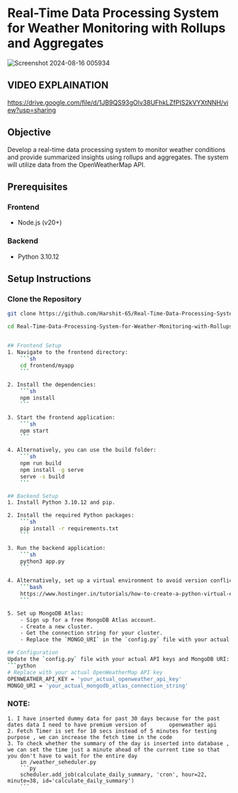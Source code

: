 # Real-Time Data Processing System for Weather Monitoring with Rollups and Aggregates

![Screenshot 2024-08-16 005934](https://github.com/user-attachments/assets/eaa1f5bf-1293-4351-b541-14f6df41e8b9)

## VIDEO EXPLAINATION
https://drive.google.com/file/d/1JB9QS93gOlv38UFhkLZfPIS2kVYXtNNH/view?usp=sharing

## Objective

Develop a real-time data processing system to monitor weather conditions and provide summarized insights using rollups and aggregates. The system will utilize data from the OpenWeatherMap API.


## Prerequisites

### Frontend

- Node.js (v20+)

### Backend

- Python 3.10.12

## Setup Instructions

### Clone the Repository

````sh
git clone https://github.com/Harshit-65/Real-Time-Data-Processing-System-for-Weather-Monitoring-with-Rollups-and-Aggregates.git

cd Real-Time-Data-Processing-System-for-Weather-Monitoring-with-Rollups-and-Aggregates


## Frontend Setup
1. Navigate to the frontend directory:
    ```sh
    cd frontend/myapp
    ```

2. Install the dependencies:
    ```sh
    npm install
    ```

3. Start the frontend application:
    ```sh
    npm start
    ```

4. Alternatively, you can use the build folder:
    ```sh
    npm run build
    npm install -g serve
    serve -s build
    ```

## Backend Setup
1. Install Python 3.10.12 and pip.

2. Install the required Python packages:
    ```sh
    pip install -r requirements.txt
    ```

3. Run the backend application:
    ```sh
    python3 app.py
    ```

4. Alternatively, set up a virtual environment to avoid version conflicts:
    ```bash
    https://www.hostinger.in/tutorials/how-to-create-a-python-virtual-environment?utm_campaign=Generic-Tutorials-DSA|NT:Se|LO:IN-t5&utm_medium=ppc&gad_source=1&gclid=Cj0KCQjwzva1BhD3ARIsADQuPnWREvbLPCI0vnp8tRtz6xTvHUNxhvP_jq42g9mHMo0nCX2Xk_faXLMaAtB0EALw_wcB
    ```

5. Set up MongoDB Atlas:
    - Sign up for a free MongoDB Atlas account.
    - Create a new cluster.
    - Get the connection string for your cluster.
    - Replace the `MONGO_URI` in the `config.py` file with your actual MongoDB Atlas connection string.

## Configuration
Update the `config.py` file with your actual API keys and MongoDB URI:
```python
# Replace with your actual OpenWeatherMap API key
OPENWEATHER_API_KEY = 'your_actual_openweather_api_key'
MONGO_URI = 'your_actual_mongodb_atlas_connection_string'
````

### NOTE:

    1. I have inserted dummy data for past 30 days because for the past dates data I need to have premium version of       openweather api
    2. Fetch Timer is set for 10 secs instead of 5 minutes for testing purpose , we can increase the fetch time in the code
    3. To check whether the summary of the day is inserted into database , we can set the time just a minute ahead of the current time so that you don't have to wait for the entire day
        in /weather_seheduler.py
        ```py
        scheduler.add_job(calculate_daily_summary, 'cron', hour=22, minute=38, id='calculate_daily_summary')
        ```
